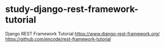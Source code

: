 # study-django-rest-framework-tutorial
Django REST Framework Tutorial https://www.django-rest-framework.org/ https://github.com/encode/rest-framework-tutorial

